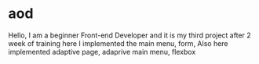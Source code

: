 # aod
Hello, I am a beginner Front-end Developer and it is my third project after 2 week of training here I implemented the main menu, form, 
Also here implemented adaptive page, adaprive main menu, flexbox
